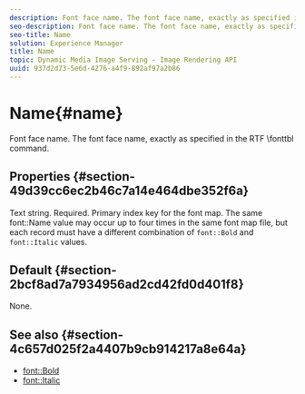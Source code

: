 ```yaml
---
description: Font face name. The font face name, exactly as specified in the RTF \fonttbl command.
seo-description: Font face name. The font face name, exactly as specified in the RTF \fonttbl command.
seo-title: Name
solution: Experience Manager
title: Name
topic: Dynamic Media Image Serving - Image Rendering API
uuid: 937d2d73-5e6d-4276-a4f9-892af97a2b86
---
```


# Name{#name}

Font face name. The font face name, exactly as specified in the RTF \fonttbl command.

## Properties {#section-49d39cc6ec2b46c7a14e464dbe352f6a}

Text string. Required. Primary index key for the font map. The same font::Name value may occur up to four times in the same font map file, but each record must have a different combination of `font::Bold` and `font::Italic` values.

## Default {#section-2bcf8ad7a7934956ad2cd42fd0d401f8}

None.

## See also {#section-4c657d025f2a4407b9cb914217a8e64a}

* [font::Bold](r-bold-font.md#reference_F7B017EF67574A29ABFC3954AB64159C)
* [font::Italic](r-italic-font.md#reference_DC04A532B34A41AF81B0B9644ACFAAD6) 
